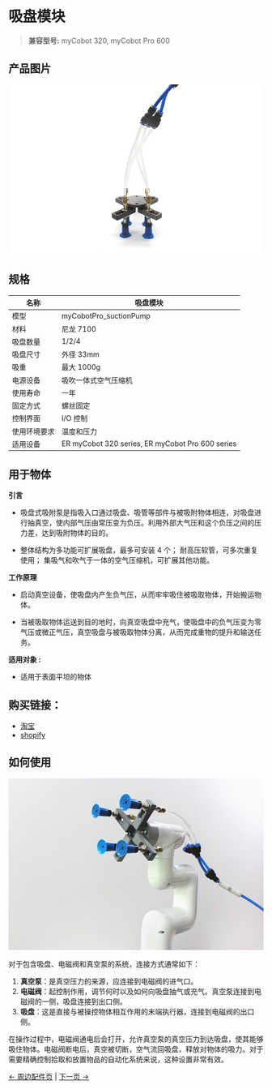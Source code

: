 # 吸盘模块

> **兼容型号:** myCobot 320, myCobot Pro 600

## 产品图片

<img src="../../../resources/1-ProductIntroduction/1.4/1.4.2-PumpCup/吸盘模块1.jpg" alt="img-1" width="800" height=“auto” />

## 规格

| **名称**     | **吸盘模块**                                     |
| ------------ | ------------------------------------------------ |
| 模型         | myCobotPro_suctionPump                           |
| 材料         | 尼龙 7100                                        |
| 吸盘数量     | 1/2/4                                            |
| 吸盘尺寸     | 外径 33mm                                        |
| 吸重         | 最大 1000g                                       |
| 电源设备     | 吸吹一体式空气压缩机                             |
| 使用寿命     | 一年                                             |
| 固定方式     | 螺丝固定                                         |
| 控制界面     | I/O 控制                                         |
| 使用环境要求 | 温度和压力                                       |
| 适用设备     | ER myCobot 320 series, ER myCobot Pro 600 series |

## 用于物体

**引言**

- 吸盘式吸附泵是指吸入口通过吸盘、吸管等部件与被吸附物体相连，对吸盘进行抽真空，使内部气压由常压变为负压。利用外部大气压和这个负压之间的压力差，达到吸附物体的目的。

- 整体结构为多功能可扩展吸盘，最多可安装 4 个；
  耐高压软管，可多次重复使用；
  集吸气和吹气于一体的空气压缩机，可扩展其他功能。

**工作原理**

- 启动真空设备，使吸盘内产生负气压，从而牢牢吸住被吸取物体，开始搬运物体。

- 当被吸取物体运送到目的地时，向真空吸盘中充气，使吸盘中的负气压变为零气压或微正气压，真空吸盘与被吸取物体分离，从而完成重物的提升和输送任务。

**适用对象 :**

- 适用于表面平坦的物体

## 购买链接：

- [淘宝](https://shop504055678.taobao.com)
- [shopify](https://shop.elephantrobotics.com/)

## 如何使用

<img src="../../../resources/1-ProductIntroduction/1.4/1.4.2-PumpCup/吸盘模块2.jpg" alt="img-1" width="800" height=“auto” />

对于包含吸盘、电磁阀和真空泵的系统，连接方式通常如下：

1. **真空泵**：是真空压力的来源，应连接到电磁阀的进气口。
2. **电磁阀**：起控制作用，调节何时以及如何向吸盘抽气或充气。真空泵连接到电磁阀的一侧，吸盘连接到出口侧。
3. **吸盘**：这是直接与被操控物体相互作用的末端执行器，连接到电磁阀的出口侧。

在操作过程中，电磁阀通电后会打开，允许真空泵的真空压力到达吸盘，使其能够吸住物体。电磁阀断电后，真空被切断，空气流回吸盘，释放对物体的吸力。对于需要精确控制拾取和放置物品的自动化系统来说，这种设置非常有效。

[← 周边配件页](../README.md#pump-cup) | [下一页 →](../1.4.3-Camera/1-CameraModulePro.md)
